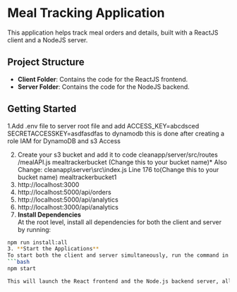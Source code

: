 # Meal Tracking Application

This application helps track meal orders and details, built with a ReactJS client and a NodeJS server.

## Project Structure
- **Client Folder**: Contains the code for the ReactJS frontend.
- **Server Folder**: Contains the code for the NodeJS backend.

## Getting Started

1.Add .env file to server root file and add ACCESS_KEY=abcdsced
SECRETACCESSKEY=asdfasdfas to dynamodb this is done after creating a role IAM for DynamoDB and s3 Access 

2. Create your s3 bucket and add it to code cleanapp/server/src/routes
/mealAPI.js mealtrackerbucket (Change this to your bucket name)* Also Change: cleanapp\server\src\index.js Line 176 to(Change this to your bucket name) mealtrackerbucket1
3. http://localhost:3000
4. http://localhost:5000/api/orders
6. http://localhost:5000/api/analytics
7. http://localhost:3000/api/analytics
2.  **Install Dependencies**  
   At the root level, install all dependencies for both the client and server by running:
   ```bash
   npm run install:all
3. **Start the Applications**  
   To start both the client and server simultaneously, run the command in the root directory:
   ```bash
   npm start

This will launch the React frontend and the Node.js backend server, allowing you to access the full functionality of the Meal Tracking Application.


